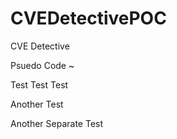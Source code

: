 # CVEDetectivePOC
CVE Detective


Psuedo Code ~

Test Test Test

Another Test


Another Separate Test
